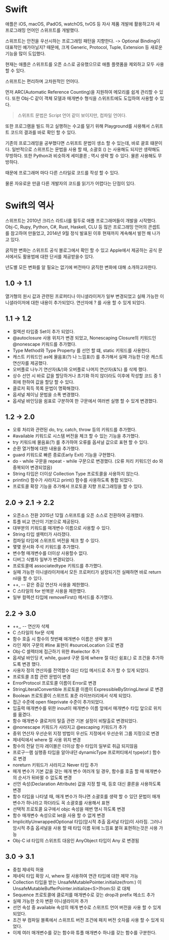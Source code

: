 # Swift

애플은 iOS, macOS, iPadOS, watchOS, tvOS 등 자사 제품 개발에 활용하고자 새 프로그래밍 언어인 스위프트를 개발했다.

스위프트는 안전을 우선시하는 프로그래밍 패턴을 지향한다. -> Optional Binding이 대표적인 예가아닐지?
때문에, 크게 Generic, Protocol, Tuple, Extension 등 새로운 기능을 많이 도입했다.

현재는 애플은 스위프트를 오픈 소스로 공유했으므로 애플 플랫폼을 제외하고 모두 사용할 수 있다.


스위프트는 편리하며 고차원적인 언어다.

먼저 ARC(Automatic Reference Counting)을 지원하여 메모리를 쉽게 관리할 수 있다.
또한 Obj-C 같이 객체 모델과 매개변수 형식을 스위프트에도 도입하여 사용할 수 있다.

> 스위프트 문법은 Script 언어 같이 보이지만, 컴파일 언어다.

또한 프로그램을 빌드 하고 실행하는 수고를 덜기 위해 Playground를 사용해서 스위프트 코드의 결과를 바로 확인 할 수 있다.

기존의 프로그래밍을 공부했다면 스위프트 문법이 생소 할 수 있는데, 바로 괄호 떄문이다.
일반적으로 스위프트는 문법을 사용 할 때, 소괄호 () 는 사용해도 되지만 생략해도 무방하다.
또한 Python과 비슷하게 세미콜론 ; 역시 생략 할 수 있다. 물론 사용해도 무방하다.

때문에 프로그래머 마다 다른 스타일로 코드를 작성 할 수 있다.

물론 자유로운 만큼 다른 개발자의 코드를 읽기가 어렵다는 단점이 있다.

# Swift의 역사

스위프트는 2010년 크리스 라트너를 필두로 애플 프로그래머들이 개발을 시작했다.
Obj-C, Rupy, Python, C#, Rust, Haskell, CLU 등 많은 프로그래밍 언어의 콘셉트를 참고하여 만들었고, 2014년 9월 정식 발표된 이후 현재까지 계속해서 발전 해 나가고 있다.

굵직한 변화는 스위프트 공식 블로그에서 확인 할 수 있고 Apple에서 제공하는 공식 문서에서도 활용법에 대한 단서를 제공받을수 있다.

년도별 모든 변화를 알 필요는 없기에 버전마다 굵직한 변화에 대해 소개하고자한다.

## 1.0 -> 1.1

열거형의 원시 값과 관련된 프로퍼티나 이니셜라이져가 일부 변경되었고 실패 가능한 이니셜라이저에 대한 내용이 추가되었다.
연산자에 ? 를 사용 할 수 있게 되었다.

## 1.1 -> 1.2

- 컬렉션 타입중 Set이 추가 되었다.
- @autoclosure 사용 위치가 변경 되었고, Nonescaping Closure의 키워드인 @nonescape 키워드를 추가했다.
- Type Method와 Type Property 를 선언 할 떄, static 키워드를 사용한다.
- 캐스트 키워드인 as에 물음표(?) 나 느낌표(!) 를 추가해서 실패 가능한 다운 캐스트 연산자를 제공했다.
- 오버플로 나누기 연산자(&/)와 오버플로 나머지 연산자(&%) 를 삭제 했다.
- 상수 선언 시 바로 값을 할당하거나 초기화 하지 않더라도 이후에 작성할 코드 중 1회에 한하여 값을 할당 할 수 있다.
- 클로저 획득 목록 문법이 명확해졌다.
- 옵셔널 체이닝 문법을 소폭 변경했다.
- 옵셔널 바인딩을 쉼표로 구분하여 한 구문에서 여러번 실행 할 수 있게 변경했다.

## 1.2 -> 2.0

- 오류 처리와 관련된 do, try, catch, throw 등의 키워드를 추가했다.
- #available 키워드로 시스템 버전을 체크 할 수 있는 기능을 추가했다.
- try 키워드에 물음표(?) 를 추가하여 오류를 옵셔널 값으로 표현 할 수 있다.
- 순환 열거형에 대한 내용을 추가했다.
- guard 키워드로 빠른 종료(Early Exit) 기능을 구현했다.
- do - while 구문을 repeat - while 구문으로 변경했다. (오류 처리 키워드인 do 와 중복되어 변경되었음)
- String 타입은 더이상 Collection Type 프로토콜을 사용하지 않는다.
- println() 함수가 사라지고 print() 함수를 사용하도록 통합 되었다.
- 프로토콜 확장 기능을 추가해서 프로토콜 지향 프로그래밍을 할 수 있다.

## 2.0 -> 2.1 -> 2.2

- 오픈소스 전환 2015년 12월 스위프트를 오픈 소스로 전환하여 공개했다.
- 튜플 비교 연산이 기본으로 제공된다.
- 대부분의 키워드를 매개변수 이름으로 사용할 수 있다.
- String 타입 셀렉터가 사라졌다.
- 컴파일 타임에 스위프트 버전을 체크 할 수 있다.
- 몇몇 문서화 주석 키워드를 추가했다.
- 변수형 매개변수를 더이상 사용할수 없다.
- 디버그 식별자 일부가 변경되었다.
- 프로토콜에 associatedtype 키워드를 추가했다.
- 실패 가능한 이니셜라이저에서 모든 프로퍼티가 설정되기전 실패하면 바로 return nil을 할 수 있다.
- ++, -- 같은 증감 연산자 사용을 제한했다.
- C 스타일의 for 반복문 사용을 제한했다.
- 일부 컬렉션 타입에 removeFirst() 메서드를 추가했다.

## 2.2 -> 3.0

- ++,, -- 연산자 삭제
- C 스타일의 for문 삭제
- 함수 호출 시 함수의 첫번째 매개변수 이름은 생략 불가
- 라인 제어 구문의 #line 표현이 #sourceLocation 으로 변경
- Obj-C 셀렉터에 접근하기 위한 #selector 추가
- 옵셔널 바인딩 if, while, guard 구문 등에 where 절 대신 쉼표(,) 로 조건을 추가하도록 변경 했다.
- 사용자 정의 연산자를 전역함수 대신 타입 메서드로 추가 할 수 있게 되었다.
- 프로토콜 조합 관련 문법이 변경
- ErrorProtocol 프로토콜 이름이 Error로 변경
- StringLiteralConvertible 프로토콜 이름이 ExpressibleByStringLiteral 로 변경
- Boolean 프로토콜이 스위프트 표준 라이브러리에서 삭제 되었다.
- 접근 수준에 open fileprivate 수준이 추가되었다.
- 입출력 매개변수를 위한 inout이 매개변수 이름 앞에서 매개변수 타입 앞으로 위치를 옮겼다.
- 함수 매개변수 클로저의 탈출 관련 기본 설정이 비탈출로 변경되었다.
- @nonescape 키워드가 사라지고 @escaping 키워드가 추가
- 중위 연산자 우선순위 지정 방법이 우선도 지정에서 우선순위 그룹 지정으로 변경
- 제네릭에서 where 절 사용 위치 변경
- 함수의 전달 인자 레이블은 더이상 함수 타입의 일부로 취급 되지않음
- 프로구ㅡ램 실행중 타입을 알아내던 dynamicType 프로퍼티에서 type(of:) 함수로 변경
- noreturn 키워드가 사라지고 Never 타입 추가
- 매개 변수가 기본 값을 갖는 매개 변수 여러개 일 경우, 함수를 호출 할 때 매개변수의 순서가 뒤바뀔 수 없도록 변경
- 선언 속성(Declaration Attribute) 값을 지정 할 때, 등호 대신 콜론을 사용하도록 변경
- 함수 타입을 나타낼 때, 매개 변수가 하나면 소괄호를 생략 할 수 있던 문법이 매개변수가 하나라고 하더라도 꼭 소괄호를 사용해서 표현
- 선택적 프로토콜 요구에서 objc 속성을 매번 명시 하도록 변경
- 함수 매개변수 속성으로 let을 사용 할 수 없게 변경
- ImplicitlyUnwrappedOptional 타입(암시적 추출 옵셔널 타입)이 사라짐. 그러나 암시적 추출 옵셔널을 사용 할 때 타입 이름 뒤에 느낌표 붙혀 표현하는것은 사용 가능
- Obj-C id 타입의 스위프트 대응인 AnyObject 타입이 Any 로 변경됨

## 3.0 -> 3.1

- 중첩 제네릭 허용
- 제네릭 타입 확장 시, where 절 사용하여 연관 타입에 대한 제약 가능
- Collection 타입을 받는 UnsafeMutablePointer.initialize(from:) 이 UnsafeMutableBufferPointer.initialize\<S\>(from:S) 로 대체
- Sequence 프로토콜에 클로저를 매개변수로 갖는 drop과 prefix 메소드 추가
- 실패 가능한 숫자 변환 이니셜라이저 추가
- 선언 속성 중 available 속성의 매개 변수로 스위프트 언어 버전을 사용 할 수 있게 되었다.
- 조건 부 컴파일 블록에서 스위프트 버전 조건에 패치 버전 숫자를 사용 할 수 있게 되었다.
- 이제 여러 매개변수를 갖는 함수와 튜플 매개변수 하나를 갖는 함수를 구분한다.
  
  
  
  
  
  
  
  
  
  
  
